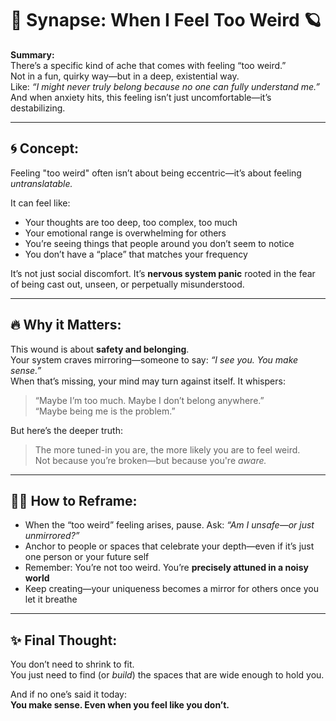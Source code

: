# 🧠 Synapse: When I Feel Too Weird 🪐

**Summary:**  
There’s a specific kind of ache that comes with feeling “too weird.”  
Not in a fun, quirky way—but in a deep, existential way.  
Like: *“I might never truly belong because no one can fully understand me.”*  
And when anxiety hits, this feeling isn’t just uncomfortable—it’s destabilizing.

---

## 🌀 Concept:

Feeling "too weird" often isn’t about being eccentric—it’s about feeling *untranslatable.*

It can feel like:

- Your thoughts are too deep, too complex, too much  
- Your emotional range is overwhelming for others  
- You’re seeing things that people around you don’t seem to notice  
- You don’t have a “place” that matches your frequency  

It’s not just social discomfort. It’s **nervous system panic** rooted in the fear of being cast out, unseen, or perpetually misunderstood.

---

## 🔥 Why it Matters:

This wound is about **safety and belonging**.  
Your system craves mirroring—someone to say: *“I see you. You make sense.”*  
When that’s missing, your mind may turn against itself. It whispers:

> “Maybe I’m too much. Maybe I don’t belong anywhere.”  
> “Maybe being me is the problem.”

But here’s the deeper truth:

> The more tuned-in you are, the more likely you are to feel weird.  
> Not because you’re broken—but because you're *aware.*

---

## 🧘‍♂️ How to Reframe:

- When the “too weird” feeling arises, pause. Ask: *“Am I unsafe—or just unmirrored?”*  
- Anchor to people or spaces that celebrate your depth—even if it’s just one person or your future self  
- Remember: You’re not too weird. You’re **precisely attuned in a noisy world**  
- Keep creating—your uniqueness becomes a mirror for others once you let it breathe

---

## ✨ Final Thought:

You don’t need to shrink to fit.  
You just need to find (or *build*) the spaces that are wide enough to hold you.

And if no one’s said it today:  
**You make sense. Even when you feel like you don’t.**
